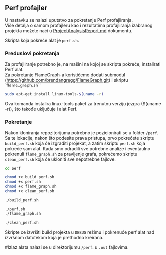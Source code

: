 ## Perf profajler

U nastavku se nalazi uputstvo za pokretanje Perf profajliranja.  
Više detalja o samom profajleru kao i rezultatima profajliranja izabranog projekta možete naći u [ProjectAnalysisReport.md](../ProjectAnalysisReport.md) dokumentu.

Skripta koja pokreće alat je `perf.sh`.

### Preduslovi pokretanja
Za profajliranje potrebno je, na mašini na kojoj se skripta pokreće, instalirati Perf alat.  
Za pokretanje FlameGraph-a koristićemo dodati submodul (https://github.com/brendangregg/FlameGraph.git) i skriptu `flame_graph.sh``

```bash
sudo apt-get install linux-tools-$(uname -r)
```
Ova komanda instalira linux-tools paket za trenutnu verziju jezgra ($(uname -r)), što takođe uključuje i alat Perf.

### Pokretanje
Nakon kloniranja repozitorijuma potrebno je pozicionirati se u folder `/perf`.
Sa te lokacije, nakon što podesite prava pristupa, prvo pokrećete skriptu `build_perf.sh` koja će izgraditi projekat, a zatim skriptu `perf.sh` koja pokreće sam alat. Kada smo odradili sve potrebne analize i eventaulno pokrenuli `flame_graph.sh` za pravljenje grafa, pokrećemo skriptu `clean_perf.sh` koja će ukloniti sve nepotrebne fajlove.  

```bash
cd perf

chmod +x build_perf.sh
chmod +x perf.sh
chmod +x flame_graph.sh
chmod +x clean_perf.sh

./build_perf.sh

./perf.sh
./flame_graph.sh

./clean_perf.sh
```
Skripte ce izvršiti build projekta u `DEBUG` režimu i pokrenuće perf alat nad izvršnom datotekom koja je prethodno kreirana. 

#Izlaz alata nalazi se u direktorijumu `/perf`. u  `.out` fajlovima.
